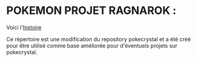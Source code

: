 **POKEMON PROJET RAGNAROK :**
=============================

Voici l'[histoire](https://github.com/MrSallt/Pokecrystal-ProjetRagnarok/blob/P/S-Split-MAJ/HISTOIRE.md)

Ce répertoire est une modification du repository pokecrystal et a été créé pour être utilisé comme base améliorée pour d'éventuels projets sur pokecrystal.
